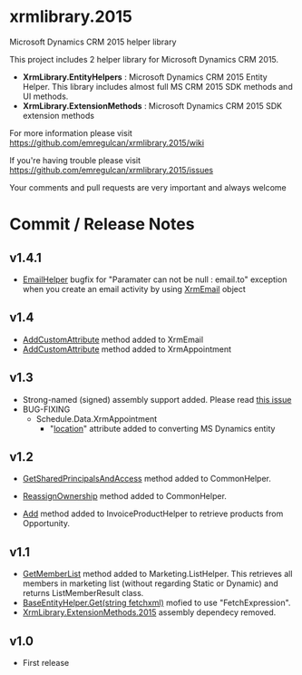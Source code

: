 # xrmlibrary.2015
Microsoft Dynamics CRM 2015 helper library

This project includes 2 helper library for Microsoft Dynamics CRM 2015.
* **XrmLibrary.EntityHelpers** : Microsoft Dynamics CRM 2015 Entity Helper. This library includes almost full MS CRM 2015 SDK methods and UI methods.
* **XrmLibrary.ExtensionMethods** : Microsoft Dynamics CRM 2015 SDK extension methods

For more information please visit https://github.com/emregulcan/xrmlibrary.2015/wiki

If you're having trouble please visit https://github.com/emregulcan/xrmlibrary.2015/issues

Your comments and pull requests are very important and always welcome


# Commit / Release Notes

## v1.4.1
- [EmailHelper](https://github.com/emregulcan/xrmlibrary.2015/blob/master/source/XrmLibrary.EntityHelpers/Activity/EmailHelper.cs) bugfix for "Paramater can not be null : email.to" exception when you create an email activity by using [XrmEmail](https://github.com/emregulcan/xrmlibrary.2015/blob/master/source/XrmLibrary.EntityHelpers/Activity/XrmEmail.cs) object

## v1.4
- [AddCustomAttribute](https://github.com/emregulcan/xrmlibrary.2015/blob/master/source/XrmLibrary.EntityHelpers/Activity/XrmEmail.cs#L379-L386) method added to XrmEmail
- [AddCustomAttribute](https://github.com/emregulcan/xrmlibrary.2015/blob/master/source/XrmLibrary.EntityHelpers/Schedule/Data/XrmAppointment.cs#L266-L273) method added to XrmAppointment

## v1.3
- Strong-named (signed) assembly support added. Please read [this issue](https://github.com/emregulcan/xrmlibrary.2015/issues/9)
- BUG-FIXING
   - Schedule.Data.XrmAppointment
      - "[location](https://github.com/emregulcan/xrmlibrary.2015/blob/master/source/XrmLibrary.EntityHelpers/Schedule/Data/XrmAppointment.cs#L288)" attribute added to converting MS Dynamics entity

## v1.2
- [GetSharedPrincipalsAndAccess](https://github.com/emregulcan/xrmlibrary.2015/blob/master/source/XrmLibrary.EntityHelpers/Common/CommonHelper.cs#L525-L544) method added to CommonHelper.

- [ReassignOwnership](https://github.com/emregulcan/xrmlibrary.2015/blob/master/source/XrmLibrary.EntityHelpers/Common/CommonHelper.cs#L560-L572) method added to CommonHelper.

- [Add](https://github.com/emregulcan/xrmlibrary.2015/blob/master/source/XrmLibrary.EntityHelpers/Sales/InvoiceProductHelper.cs#L45-L57) method added to InvoiceProductHelper to retrieve products from Opportunity.

## v1.1
- [GetMemberList](https://github.com/emregulcan/xrmlibrary.2015/blob/master/source/master/XrmLibrary.EntityHelpers/Marketing/ListHelper.cs#L281-L308) method added to Marketing.ListHelper. This retrieves all members in marketing list (without regarding Static or Dynamic) and returns ListMemberResult class. 
- [BaseEntityHelper.Get(string fetchxml)](https://github.com/emregulcan/xrmlibrary.2015/blob/master/source/XrmLibrary.EntityHelpers/Common/BaseEntityHelper.cs#L101-L107) mofied to use "FetchExpression".
- [XrmLibrary.ExtensionMethods.2015](https://github.com/emregulcan/xrmlibrary.2015/tree/master/source/XrmLibrary.ExtensionMethods) assembly dependecy removed.

## v1.0
- First release
